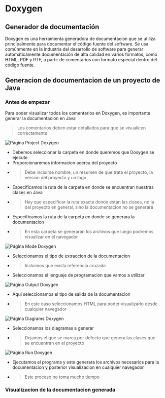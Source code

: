 # Doxygen
## Generador de documentación
Doxygen es una herramienta generadora de documentación que se utiliza principalmente para documentar el código fuente del software. Se usa comúnmente en la industria del desarrollo de software para generar automáticamente documentación de alta calidad en varios formatos, como HTML, PDF y RTF, a partir de comentarios con formato especial dentro del código fuente.

## Generacion de documentacion de un proyecto de Java
### Antes de empezar 
Para poder visualizar todos los comentarios en Doxygen, es importante generar la documentacion en Java
>Los comentarios deben estar detallados para que se visualicen correctamente

![Página Project Doxygen](1.PNG)

- Debemos seleccionar la carpeta en donde queremos que Doxygen se ejecute
- Proporcionaremos informacion acerca del proyecto 
- >Debe incluirse nombre, un resumen de que trata el proyecto, la version del proyecto y un logo
- Especificamos la ruta de la carpeta en donde se encuentran nuestras clases en Java
- >Hay que especificar la ruta exacta donde estan las clases, no la del proyecto en general, sino la documentacion no se generará
- Especificamos la ruta de la carpeta en donde se generara la documentacion
- >En esta carpeta se generarán los archivos que luego podremos visualizar en el navegador

![Página Mode Doxygen](2.PNG)
- Seleccionamos el tipo de extraccion de la documentacion 
- >Incluimos que exista referencia cruzada
- Seleccionamos el lenguaje de programacion que vamos a utilizar

![Página Output Doxygen](3.PNG)
- Aqui seleccionamos el tipo de salida de la documentacion
- > En este caso seleccionamos HTML para poder visualizarlo desde cualquier navegador

![Página Diagrams Doxygen](4.PNG)
- Seleccionamos los diagramas a generar
- >Dejamos el que se marca por defecto que genera las clases que se encuentran en el proyecto

![Página Run Doxygen](5.PNG)
- Ejecutamos el programa y este generara los archivos necesarios para la documentacion y posterior visualizacion en cualquier navegador
- >Este proceso no toma mucho tiempo

### Visualizacion de la documentacion generada


